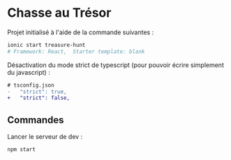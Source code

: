 # Chasse au Trésor

Projet initialisé à l'aide de la commande suivantes :
```sh
ionic start treasure-hunt
# Framework: React,  Starter template: blank
```

Désactivation du mode strict de typescript (pour pouvoir écrire simplement du javascript) :
```diff
# tsconfig.json
-   "strict": true,
+   "strict": false,
```

## Commandes

Lancer le serveur de dev :
```
npm start
```
